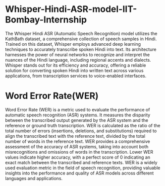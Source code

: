 # Whisper-Hindi-ASR-model-IIT-Bombay-Internship 
The Whisper Hindi ASR (Automatic Speech Recognition) model utilizes the KathBath dataset, a comprehensive collection of speech samples in Hindi. Trained on this dataset, Whisper employs advanced deep learning techniques to accurately transcribe spoken Hindi into text. Its architecture harnesses the power of neural networks to recognize and interpret the nuances of the Hindi language, including regional accents and dialects. Whisper stands out for its efficiency and accuracy, offering a reliable solution for converting spoken Hindi into written text across various applications, from transcription services to voice-enabled interfaces.
# Word Error Rate(WER)
Word Error Rate (WER) is a metric used to evaluate the performance of automatic speech recognition (ASR) systems. It measures the disparity between the transcribed output generated by the ASR system and the reference or ground truth transcription.
WER is calculated as the ratio of the total number of errors (insertions, deletions, and substitutions) required to align the transcribed text with the reference text, divided by the total number of words in the reference text.
WER provides a comprehensive assessment of the accuracy of ASR systems, taking into account both misrecognitions and omissions of words in the transcription. Lower WER values indicate higher accuracy, with a perfect score of 0 indicating an exact match between the transcribed and reference texts.
WER is a widely used evaluation metric in the field of speech recognition, providing valuable insights into the performance and quality of ASR models across different languages and applications.
